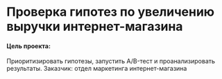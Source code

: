 # Проверка гипотез по увеличению выручки интернет-магазина
#### Цель проекта:
Приоритизировать гипотезы, запустить A/B-тест и проанализировать результаты. Заказчик: отдел маркетинга интернет-магазина

